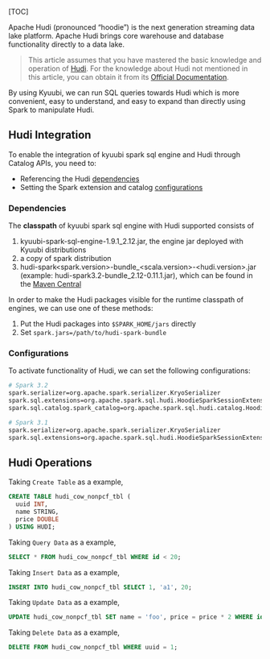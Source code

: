 [TOC]

Apache Hudi (pronounced “hoodie”) is the next generation streaming data lake platform. Apache Hudi brings core warehouse and database functionality directly to a data lake.

> This article assumes that you have mastered the basic knowledge and operation of [Hudi](https://hudi.apache.org/). For the knowledge about Hudi not mentioned in this article, you can obtain it from its [Official Documentation](https://hudi.apache.org/docs/overview).

By using Kyuubi, we can run SQL queries towards Hudi which is more convenient, easy to understand, and easy to expand than directly using Spark to manipulate Hudi.

Hudi Integration
------------------------------------------------------------------------------------------------------------------------------

To enable the integration of kyuubi spark sql engine and Hudi through Catalog APIs, you need to:

*   Referencing the Hudi [dependencies](#spark-hudi-deps)
*   Setting the Spark extension and catalog [configurations](#spark-hudi-conf)


### Dependencies

The **classpath** of kyuubi spark sql engine with Hudi supported consists of

1.  kyuubi-spark-sql-engine-1.9.1_2.12.jar, the engine jar deployed with Kyuubi distributions
2.  a copy of spark distribution
3.  hudi-spark<spark.version>-bundle_<scala.version>-<hudi.version>.jar (example: hudi-spark3.2-bundle\_2.12-0.11.1.jar), which can be found in the [Maven Central](https://mvnrepository.com/artifact/org.apache.hudi)

In order to make the Hudi packages visible for the runtime classpath of engines, we can use one of these methods:

1.  Put the Hudi packages into `$SPARK_HOME/jars` directly
2.  Set `spark.jars=/path/to/hudi-spark-bundle`

### Configurations

To activate functionality of Hudi, we can set the following configurations:

```bash
# Spark 3.2
spark.serializer=org.apache.spark.serializer.KryoSerializer
spark.sql.extensions=org.apache.spark.sql.hudi.HoodieSparkSessionExtension
spark.sql.catalog.spark_catalog=org.apache.spark.sql.hudi.catalog.HoodieCatalog

# Spark 3.1
spark.serializer=org.apache.spark.serializer.KryoSerializer
spark.sql.extensions=org.apache.spark.sql.hudi.HoodieSparkSessionExtension
```

Hudi Operations
----------------------------------------------------------------------------------------------------------------------------

Taking `Create Table` as a example,

```sql
CREATE TABLE hudi_cow_nonpcf_tbl (
  uuid INT,
  name STRING,
  price DOUBLE
) USING HUDI;
```

Taking `Query Data` as a example,

```sql
SELECT * FROM hudi_cow_nonpcf_tbl WHERE id < 20;
```

Taking `Insert Data` as a example,

```sql
INSERT INTO hudi_cow_nonpcf_tbl SELECT 1, 'a1', 20;
```

Taking `Update Data` as a example,

```sql
UPDATE hudi_cow_nonpcf_tbl SET name = 'foo', price = price * 2 WHERE id = 1;
```

Taking `Delete Data` as a example,

```sql
DELETE FROM hudi_cow_nonpcf_tbl WHERE uuid = 1;
```
